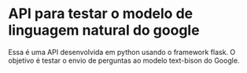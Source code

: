 # API para testar o modelo de linguagem natural do google

Essa é uma API desenvolvida em python usando o framework flask. O objetivo é testar o envio de perguntas ao modelo text-bison do Google.

